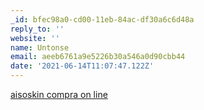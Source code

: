 ```yaml
---
_id: bfec98a0-cd00-11eb-84ac-df30a6c6d48a
reply_to: ''
website: ''
name: Untonse
email: aeeb6761a9e5226b30a546a0d90cbb44
date: '2021-06-14T11:07:47.122Z'
---
```

<a href=https://vsaccutanev.com>aisoskin compra on line
